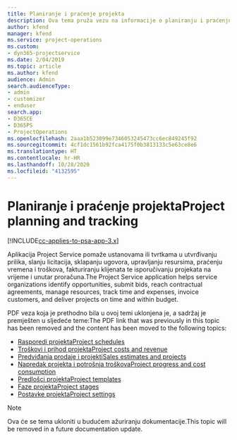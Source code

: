 ```yaml
---
title: Planiranje i praćenje projekta
description: Ova tema pruža vezu na informacije o planiranju i praćenju u značajci Project Service Automation.
author: kfend
manager: kfend
ms.service: project-operations
ms.custom:
- dyn365-projectservice
ms.date: 2/04/2019
ms.topic: article
ms.author: kfend
audience: Admin
search.audienceType:
- admin
- customizer
- enduser
search.app:
- D365CE
- D365PS
- ProjectOperations
ms.openlocfilehash: 2aaa1b523099e7346053245473cc6ec849245f92
ms.sourcegitcommit: 4cf1dc1561b92fca4175f0b3813133c5e63ce8e6
ms.translationtype: HT
ms.contentlocale: hr-HR
ms.lasthandoff: 10/28/2020
ms.locfileid: "4132595"
---
```

# <a name="project-planning-and-tracking"></a><span data-ttu-id="a7e16-103">Planiranje i praćenje projekta</span><span class="sxs-lookup"><span data-stu-id="a7e16-103">Project planning and tracking</span></span>

[!INCLUDE[cc-applies-to-psa-app-3.x](../../includes/cc-applies-to-psa-app-3x.md)]

<span data-ttu-id="a7e16-104">Aplikacija Project Service pomaže ustanovama ili tvrtkama u utvrđivanju prilika, slanju licitacija, sklapanju ugovora, upravljanju resursima, praćenju vremena i troškova, fakturiranju klijenata te isporučivanju projekata na vrijeme i unutar proračuna.</span><span class="sxs-lookup"><span data-stu-id="a7e16-104">The Project Service application helps service organizations identify opportunities, submit bids, reach contractual agreements, manage resources, track time and expenses, invoice customers, and deliver projects on time and within budget.</span></span> 

<span data-ttu-id="a7e16-105">PDF veza koja je prethodno bila u ovoj temi uklonjena je, a sadržaj je premješten u sljedeće teme:</span><span class="sxs-lookup"><span data-stu-id="a7e16-105">The PDF link that was previously in this topic has been removed and the content has been moved to the following topics:</span></span>

- [<span data-ttu-id="a7e16-106">Rasporedi projekta</span><span class="sxs-lookup"><span data-stu-id="a7e16-106">Project schedules</span></span>](../project-creating.md)
- [<span data-ttu-id="a7e16-107">Troškovi i prihod projekta</span><span class="sxs-lookup"><span data-stu-id="a7e16-107">Project costs and revenue</span></span>](../project-estimating.md)
- [<span data-ttu-id="a7e16-108">Predviđanja prodaje i projekti</span><span class="sxs-lookup"><span data-stu-id="a7e16-108">Sales estimates and projects</span></span>](../project-leveraging.md)
- [<span data-ttu-id="a7e16-109">Napredak projekta i potrošnja troškova</span><span class="sxs-lookup"><span data-stu-id="a7e16-109">Project progress and cost consumption</span></span>](../project-tracking.md)
- [<span data-ttu-id="a7e16-110">Predlošci projekta</span><span class="sxs-lookup"><span data-stu-id="a7e16-110">Project templates</span></span>](../project-templates.md)
- [<span data-ttu-id="a7e16-111">Faze projekta</span><span class="sxs-lookup"><span data-stu-id="a7e16-111">Project stages</span></span>](../project-stages.md)
- [<span data-ttu-id="a7e16-112">Postavke projekta</span><span class="sxs-lookup"><span data-stu-id="a7e16-112">Project settings</span></span>](../project-settings.md)

> [!NOTE]
> <span data-ttu-id="a7e16-113">Ova će se tema ukloniti u budućem ažuriranju dokumentacije.</span><span class="sxs-lookup"><span data-stu-id="a7e16-113">This topic will be removed in a future documentation update.</span></span> 
